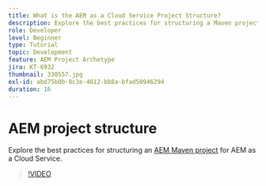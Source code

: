 ```yaml
---
title: What is the AEM as a Cloud Service Project Structure?
description: Explore the best practices for structuring a Maven project for AEM as a Cloud Service.
role: Developer
level: Beginner
type: Tutorial
topic: Development
feature: AEM Project Archetype
jira: KT-6932
thumbnail: 330557.jpg
exl-id: abd75b0b-8c3e-4612-bb8a-bfad50946294
duration: 16
---
```

# AEM project structure

Explore the best practices for structuring an [AEM Maven project](https://experienceleague.adobe.com/docs/experience-manager-cloud-service/implementing/developing/aem-project-content-package-structure.html#developing) for AEM as a Cloud Service.

>[!VIDEO](https://video.tv.adobe.com/v/330557?quality=12&learn=on)
